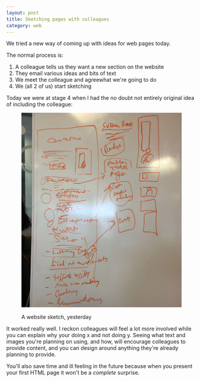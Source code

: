 ```yaml
---
layout: post
title: Sketching pages with colleagues
category: web
---
```


We tried a new way of coming up with ideas for web pages today.

The normal process is:

1. A colleague tells us they want a new section on the website
2. They email various ideas and bits of text
3. We meet the colleague and agreewhat we're going to do
4. We (all 2 of us) start sketching

Today we were at stage 4 when I had the no doubt not entirely original idea of including the colleague:

<figure>

<img src="/images/board.jpg" alt="A board with a sketch on it">

<figcaption class="figcaption"><p>A website sketch, yesterday</p></figcaption>

</figure>

It worked really well. I reckon colleagues will feel a lot more involved while you can explain why your doing x and not doing y. Seeing what text and images you're planning on using, and how, will encourage colleagues to provide content, and you can design around anything they're already planning to provide.

You'll also save time and ill feeling in the future because when you present your first HTML page it won't be a _complete_ surprise.
